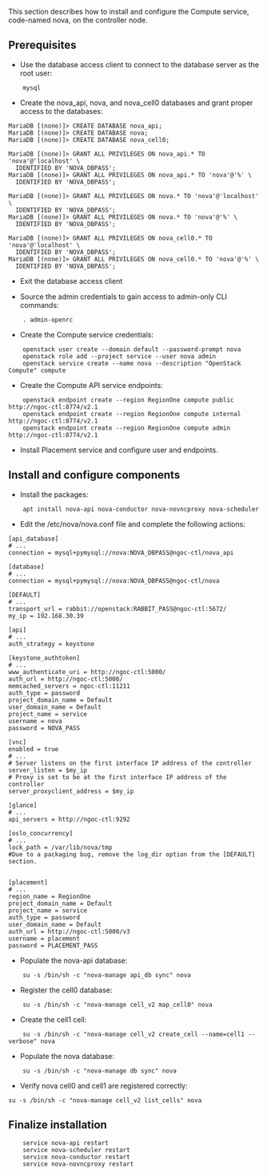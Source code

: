 This section describes how to install and configure the Compute service, code-named nova, on the controller node.

## Prerequisites

- Use the database access client to connect to the database server as the root user:

```
    mysql

```

- Create the nova_api, nova, and nova_cell0 databases and grant proper access to the databases:

```
MariaDB [(none)]> CREATE DATABASE nova_api;
MariaDB [(none)]> CREATE DATABASE nova;
MariaDB [(none)]> CREATE DATABASE nova_cell0;

MariaDB [(none)]> GRANT ALL PRIVILEGES ON nova_api.* TO 'nova'@'localhost' \
  IDENTIFIED BY 'NOVA_DBPASS';
MariaDB [(none)]> GRANT ALL PRIVILEGES ON nova_api.* TO 'nova'@'%' \
  IDENTIFIED BY 'NOVA_DBPASS';

MariaDB [(none)]> GRANT ALL PRIVILEGES ON nova.* TO 'nova'@'localhost' \
  IDENTIFIED BY 'NOVA_DBPASS';
MariaDB [(none)]> GRANT ALL PRIVILEGES ON nova.* TO 'nova'@'%' \
  IDENTIFIED BY 'NOVA_DBPASS';

MariaDB [(none)]> GRANT ALL PRIVILEGES ON nova_cell0.* TO 'nova'@'localhost' \
  IDENTIFIED BY 'NOVA_DBPASS';
MariaDB [(none)]> GRANT ALL PRIVILEGES ON nova_cell0.* TO 'nova'@'%' \
  IDENTIFIED BY 'NOVA_DBPASS';
```

- Exit the database access client

- Source the admin credentials to gain access to admin-only CLI commands:

```
    . admin-openrc
```

- Create the Compute service credentials:

```
    openstack user create --domain default --password-prompt nova
    openstack role add --project service --user nova admin
    openstack service create --name nova --description "OpenStack Compute" compute
```

- Create the Compute API service endpoints:

```
    openstack endpoint create --region RegionOne compute public http://ngoc-ctl:8774/v2.1
    openstack endpoint create --region RegionOne compute internal http://ngoc-ctl:8774/v2.1
    openstack endpoint create --region RegionOne compute admin http://ngoc-ctl:8774/v2.1
```

- Install Placement service and configure user and endpoints. 


## Install and configure components 

- Install the packages:

```
    apt install nova-api nova-conductor nova-novncproxy nova-scheduler
```

- Edit the /etc/nova/nova.conf file and complete the following actions:

```
[api_database]
# ...
connection = mysql+pymysql://nova:NOVA_DBPASS@ngoc-ctl/nova_api

[database]
# ...
connection = mysql+pymysql://nova:NOVA_DBPASS@ngoc-ctl/nova

[DEFAULT]
# ...
transport_url = rabbit://openstack:RABBIT_PASS@ngoc-ctl:5672/
my_ip = 192.168.30.39

[api]
# ...
auth_strategy = keystone

[keystone_authtoken]
# ...
www_authenticate_uri = http://ngoc-ctl:5000/
auth_url = http://ngoc-ctl:5000/
memcached_servers = ngoc-ctl:11211
auth_type = password
project_domain_name = Default
user_domain_name = Default
project_name = service
username = nova
password = NOVA_PASS

[vnc]
enabled = true
# ...
# Server listens on the first interface IP address of the controller 
server_listen = $my_ip
# Proxy is set to be at the first interface IP address of the controller
server_proxyclient_address = $my_ip

[glance]
# ...
api_servers = http://ngoc-ctl:9292

[oslo_concurrency]
# ...
lock_path = /var/lib/nova/tmp
#Due to a packaging bug, remove the log_dir option from the [DEFAULT] section.


[placement]
# ...
region_name = RegionOne
project_domain_name = Default
project_name = service
auth_type = password
user_domain_name = Default
auth_url = http://ngoc-ctl:5000/v3
username = placement
password = PLACEMENT_PASS
```

- Populate the nova-api database:

```
    su -s /bin/sh -c "nova-manage api_db sync" nova
```

- Register the cell0 database:

```
    su -s /bin/sh -c "nova-manage cell_v2 map_cell0" nova
```

- Create the cell1 cell:

```
    su -s /bin/sh -c "nova-manage cell_v2 create_cell --name=cell1 --verbose" nova
```

- Populate the nova database:

```
    su -s /bin/sh -c "nova-manage db sync" nova
```

- Verify nova cell0 and cell1 are registered correctly:

```
su -s /bin/sh -c "nova-manage cell_v2 list_cells" nova
```

## Finalize installation 

```
    service nova-api restart
    service nova-scheduler restart
    service nova-conductor restart
    service nova-novncproxy restart
```